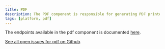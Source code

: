 ```yaml
---
title: PDF
description: The PDF component is responsible for generating PDF printouts for submitted instances of an app.
tags: [platform, pdf]
---
```


The endpoints available in the pdf component is documented [here](/technology/architecture/components/application/construction/altinn-platform/pdf).

[See all open issues for pdf on Github](https://github.com/Altinn/altinn-studio/labels/area%2Fprintout).